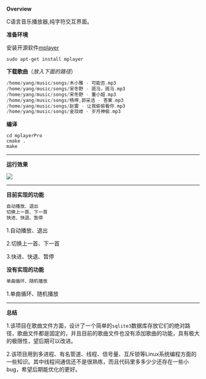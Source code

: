 **Overview**

C语言音乐播放器,纯字符交互界面。

**准备环境**

安装开源软件[mplayer](https://mpv.io)

```shell
sudo apt-get install mplayer
```

**下载歌曲**（*放入下面的路径*）

```c
/home/yang/music/songs/木小雅 - 可能否.mp3
/home/yang/music/songs/宋冬野 - 斑马，斑马.mp3
/home/yang/music/songs/宋冬野 - 董小姐.mp3
/home/yang/music/songs/杨坤,郭采洁 - 答案.mp3
/home/yang/music/songs/赵雷 - 让我偷偷看你.mp3
/home/yang/music/songs/金玟岐 - 岁月神偷.mp3
```

**编译**

```shell
cd mplayerPro
cmake .
make 
```

---

**运行效果**

![](http://p4y9iazc7.bkt.clouddn.com/20180724094928.png)

------

**目前实现的功能**	

```c
自动播放、退出
切换上一首、下一首
快进、快退、暂停
```

1.自动播放、退出

2.切换上一首、下一首

3.快进、快退、暂停

**没有实现的功能**

```c
单曲循环、随机播放
```

1.单曲循环、随机播放

------

**总结**

1.该项目在歌曲文件方面，设计了一个简单的`sqlite3`数据库存放它们的绝对路径，歌曲文件都是固定的，并且目前的歌曲文件也没有添加歌曲的功能，具有极大的极限性，望后期可以改进。

2.该项目用到多进程、有名管道、线程、信号量、互斥锁等Linux系统编程方面的一些知识。其中线程间通信还不是很熟练，而且代码里多多少少还存在一些小bug，希望后期能优化的更好。